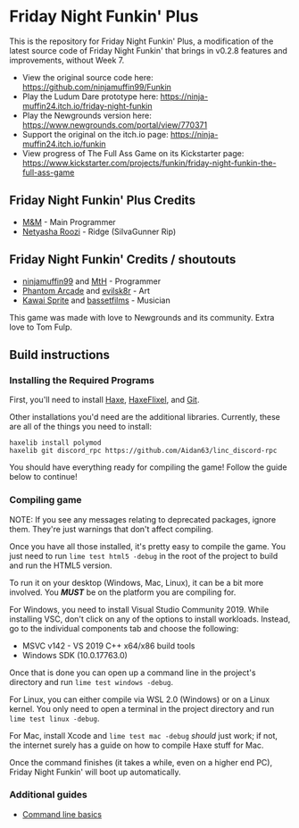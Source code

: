 # Friday Night Funkin' Plus

This is the repository for Friday Night Funkin' Plus, a modification of the latest source code of Friday Night Funkin' that brings in v0.2.8 features and improvements, without Week 7.

- View the original source code here: https://github.com/ninjamuffin99/Funkin
- Play the Ludum Dare prototype here: https://ninja-muffin24.itch.io/friday-night-funkin
- Play the Newgrounds version here: https://www.newgrounds.com/portal/view/770371
- Support the original on the itch.io page: https://ninja-muffin24.itch.io/funkin
- View progress of The Full Ass Game on its Kickstarter page: https://www.kickstarter.com/projects/funkin/friday-night-funkin-the-full-ass-game

## Friday Night Funkin' Plus Credits

- [M&M](https://github.com/ActualMandM) - Main Programmer
- [Netyasha Roozi](https://github.com/NetyashaRoozi) - Ridge (SiIvaGunner Rip)

## Friday Night Funkin' Credits / shoutouts

- [ninjamuffin99](https://twitter.com/ninja_muffin99) and [MtH](https://twitter.com/emmnyaa) - Programmer
- [Phantom Arcade](https://twitter.com/phantomarcade3k) and [evilsk8r](https://twitter.com/evilsk8r) - Art
- [Kawai Sprite](https://twitter.com/kawaisprite) and [bassetfilms](https://twitter.com/Bassetfilms) - Musician

This game was made with love to Newgrounds and its community. Extra love to Tom Fulp.

## Build instructions

### Installing the Required Programs

First, you'll need to install [Haxe](https://haxe.org/download/), [HaxeFlixel](https://haxeflixel.com/documentation/install-haxeflixel/), and [Git](https://git-scm.com/downloads).

Other installations you'd need are the additional libraries. Currently, these are all of the things you need to install:
```
haxelib install polymod
haxelib git discord_rpc https://github.com/Aidan63/linc_discord-rpc
```

You should have everything ready for compiling the game! Follow the guide below to continue!

### Compiling game
NOTE: If you see any messages relating to deprecated packages, ignore them. They're just warnings that don't affect compiling.

Once you have all those installed, it's pretty easy to compile the game. You just need to run `lime test html5 -debug` in the root of the project to build and run the HTML5 version.

To run it on your desktop (Windows, Mac, Linux), it can be a bit more involved. You ***MUST*** be on the platform you are compiling for.

For Windows, you need to install Visual Studio Community 2019. While installing VSC, don't click on any of the options to install workloads. Instead, go to the individual components tab and choose the following:
* MSVC v142 - VS 2019 C++ x64/x86 build tools
* Windows SDK (10.0.17763.0)

Once that is done you can open up a command line in the project's directory and run `lime test windows -debug`.

For Linux, you can either compile via WSL 2.0 (Windows) or on a Linux kernel. You only need to open a terminal in the project directory and run `lime test linux -debug`.

For Mac, install Xcode and `lime test mac -debug` *should* just work; if not, the internet surely has a guide on how to compile Haxe stuff for Mac.

Once the command finishes (it takes a while, even on a higher end PC), Friday Night Funkin' will boot up automatically.

### Additional guides
- [Command line basics](https://ninjamuffin99.newgrounds.com/news/post/1090480)
